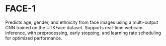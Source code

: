 # FACE-1
Predicts age, gender, and ethnicity from face images using a multi-output CNN trained on the UTKFace dataset. Supports real-time webcam inference, with preprocessing, early stopping, and learning rate scheduling for optimized performance.
